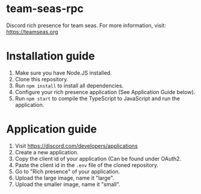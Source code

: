 # team-seas-rpc
Discord rich presence for team seas.
For more information, visit: https://teamseas.org

# Installation guide
1) Make sure you have Node.JS installed.
2) Clone this repository.
3) Run `npm install` to install all dependencies.
4) Configure your rich presence application (See Application Guide below).
5) Run `npm start` to compile the TypeScript to JavaScript and run the application.

# Application guide
1) Visit https://discord.com/developers/applications
2) Create a new application.
3) Copy the client id of your application (Can be found under OAuth2.
4) Paste the client id in the `.env` file of the cloned repository.
5) Go to "Rich presence" of your application.
6) Upload the large image, name it "large".
7) Upload the smaller image, name it "small".
